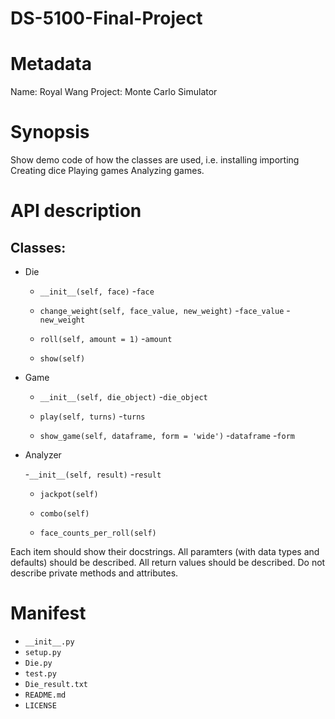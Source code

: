 # DS-5100-Final-Project


# Metadata
Name: Royal Wang
Project: Monte Carlo Simulator

# Synopsis

Show demo code of how the classes are used, i.e.
installing
importing
Creating dice
Playing games
Analyzing games.

# API description
## Classes:
- Die
 
     - `__init__(self, face)`
               -`face` 
          
     - `change_weight(self, face_value, new_weight)`
               -`face_value`
               -`new_weight`
          
     - `roll(self, amount = 1)`
               -`amount` 
          
     - `show(self)`
     
- Game

     - `__init__(self, die_object)`
               -`die_object`
          
     - `play(self, turns)`
               -`turns` 
          
     - `show_game(self, dataframe, form = 'wide')`
               -`dataframe`
               -`form`
- Analyzer

     -`__init__(self, result)`
               -`result`
          
     - `jackpot(self)`
     
     - `combo(self)`
     
     - `face_counts_per_roll(self)`

Each item should show their docstrings.
All paramters (with data types and defaults) should be described.
All return values should be described.
Do not describe private methods and attributes.

# Manifest
 - `__init__.py`
 - `setup.py`
 - `Die.py`
 - `test.py`
 - `Die_result.txt`
 - `README.md`
 - `LICENSE`
